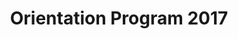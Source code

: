 ---
title: Orientation Program 2017
description: Joining of new students in Robotics Club CIT Kokrajhar, Rules and regulations are informed to the students and interaction with co-ordinators took place
start-date: 2017-10-14 16:30:00
place: Recreation Center, CIT Kokrajhar
---
